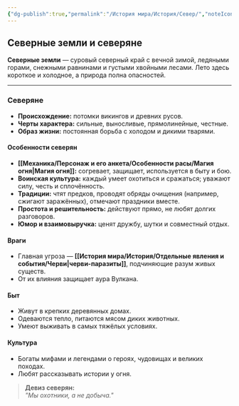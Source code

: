 ```yaml
---
{"dg-publish":true,"permalink":"/История мира/История/Север/","noteIcon":"","created":"2025-08-21T13:47:18.210+03:00","updated":"2025-07-29T23:53:11.997+03:00"}
---
```


## Северные земли и северяне

**Северные земли** — суровый северный край с вечной зимой, ледяными горами, снежными равнинами и густыми хвойными лесами. Лето здесь короткое и холодное, а природа полна опасностей.

---

### Северяне

- **Происхождение:** потомки викингов и древних русов.
- **Черты характера:** сильные, выносливые, прямолинейные, честные.
- **Образ жизни:** постоянная борьба с холодом и дикими тварями.

#### Особенности северян

- **[[Механика/Персонаж и его анкета/Особенности расы/Магия огня\|Магия огня]]:** согревает, защищает, используется в быту и бою.
- **Воинская культура:** каждый умеет охотиться и сражаться; уважают силу, честь и сплочённость.
- **Традиции:** чтят предков, проводят обряды очищения (например, сжигают заражённых), отмечают праздники вместе.
- **Простота и решительность:** действуют прямо, не любят долгих разговоров.
- **Юмор и взаимовыручка:** ценят дружбу, шутки и совместный отдых.

#### Враги

- Главная угроза — **[[История мира/История/Отдельные явления и события/Черви\|черви-паразиты]]**, подчиняющие разум живых существ.
- От их влияния защищает аура Вулкана.

#### Быт

- Живут в крепких деревянных домах.
- Одеваются тепло, питаются мясом диких животных.
- Умеют выживать в самых тяжёлых условиях.

#### Культура

- Богаты мифами и легендами о героях, чудовищах и великих походах.
- Любят рассказывать истории у огня.

> **Девиз северян:**  
> _"Мы охотники, а не добыча."_

